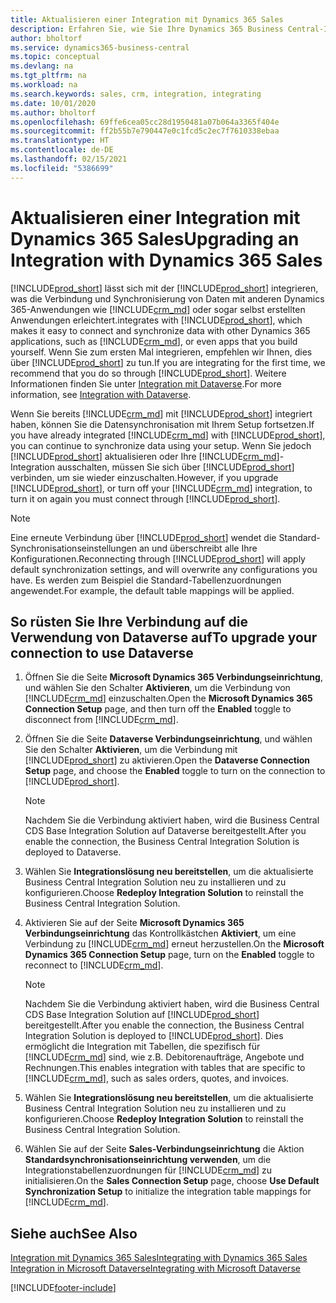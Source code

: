 ```yaml
---
title: Aktualisieren einer Integration mit Dynamics 365 Sales
description: Erfahren Sie, wie Sie Ihre Dynamics 365 Business Central-Integration mit Dynamics 365 Sales auf die neueste Version aktualisieren.
author: bholtorf
ms.service: dynamics365-business-central
ms.topic: conceptual
ms.devlang: na
ms.tgt_pltfrm: na
ms.workload: na
ms.search.keywords: sales, crm, integration, integrating
ms.date: 10/01/2020
ms.author: bholtorf
ms.openlocfilehash: 69ffe6cea05cc28d1950481a07b064a3365f404e
ms.sourcegitcommit: ff2b55b7e790447e0c1fcd5c2ec7f7610338ebaa
ms.translationtype: HT
ms.contentlocale: de-DE
ms.lasthandoff: 02/15/2021
ms.locfileid: "5386699"
---
```

# <a name="upgrading-an-integration-with-dynamics-365-sales"></a><span data-ttu-id="93688-103">Aktualisieren einer Integration mit Dynamics 365 Sales</span><span class="sxs-lookup"><span data-stu-id="93688-103">Upgrading an Integration with Dynamics 365 Sales</span></span>
[!INCLUDE[prod_short](includes/prod_short.md)] <span data-ttu-id="93688-104">lässt sich mit der [!INCLUDE[prod_short](includes/cds_long_md.md)] integrieren, was die Verbindung und Synchronisierung von Daten mit anderen Dynamics 365-Anwendungen wie [!INCLUDE[crm_md](includes/crm_md.md)] oder sogar selbst erstellten Anwendungen erleichtert.</span><span class="sxs-lookup"><span data-stu-id="93688-104">integrates with [!INCLUDE[prod_short](includes/cds_long_md.md)], which makes it easy to connect and synchronize data with other Dynamics 365 applications, such as [!INCLUDE[crm_md](includes/crm_md.md)], or even apps that you build yourself.</span></span> <span data-ttu-id="93688-105">Wenn Sie zum ersten Mal integrieren, empfehlen wir Ihnen, dies über [!INCLUDE[prod_short](includes/cds_long_md.md)] zu tun.</span><span class="sxs-lookup"><span data-stu-id="93688-105">If you are integrating for the first time, we recommend that you do so through [!INCLUDE[prod_short](includes/cds_long_md.md)].</span></span> <span data-ttu-id="93688-106">Weitere Informationen finden Sie unter [Integration mit Dataverse](admin-common-data-service.md).</span><span class="sxs-lookup"><span data-stu-id="93688-106">For more information, see [Integration with Dataverse](admin-common-data-service.md).</span></span>

<span data-ttu-id="93688-107">Wenn Sie bereits [!INCLUDE[crm_md](includes/crm_md.md)] mit [!INCLUDE[prod_short](includes/prod_short.md)] integriert haben, können Sie die Datensynchronisation mit Ihrem Setup fortsetzen.</span><span class="sxs-lookup"><span data-stu-id="93688-107">If you have already integrated [!INCLUDE[crm_md](includes/crm_md.md)] with [!INCLUDE[prod_short](includes/prod_short.md)], you can continue to synchronize data using your setup.</span></span> <span data-ttu-id="93688-108">Wenn Sie jedoch [!INCLUDE[prod_short](includes/prod_short.md)] aktualisieren oder Ihre [!INCLUDE[crm_md](includes/crm_md.md)]-Integration ausschalten, müssen Sie sich über [!INCLUDE[prod_short](includes/cds_long_md.md)] verbinden, um sie wieder einzuschalten.</span><span class="sxs-lookup"><span data-stu-id="93688-108">However, if you upgrade [!INCLUDE[prod_short](includes/prod_short.md)], or turn off your [!INCLUDE[crm_md](includes/crm_md.md)] integration, to turn it on again you must connect through [!INCLUDE[prod_short](includes/cds_long_md.md)].</span></span> 

> [!NOTE]
> <span data-ttu-id="93688-109">Eine erneute Verbindung über [!INCLUDE[prod_short](includes/cds_long_md.md)] wendet die Standard-Synchronisationseinstellungen an und überschreibt alle Ihre Konfigurationen.</span><span class="sxs-lookup"><span data-stu-id="93688-109">Reconnecting through [!INCLUDE[prod_short](includes/cds_long_md.md)] will apply default synchronization settings, and will overwrite any configurations you have.</span></span> <span data-ttu-id="93688-110">Es werden zum Beispiel die Standard-Tabellenzuordnungen angewendet.</span><span class="sxs-lookup"><span data-stu-id="93688-110">For example, the default table mappings will be applied.</span></span>

## <a name="to-upgrade-your-connection-to-use-dataverse"></a><span data-ttu-id="93688-111">So rüsten Sie Ihre Verbindung auf die Verwendung von Dataverse auf</span><span class="sxs-lookup"><span data-stu-id="93688-111">To upgrade your connection to use Dataverse</span></span>
1. <span data-ttu-id="93688-112">Öffnen Sie die Seite **Microsoft Dynamics 365 Verbindungseinrichtung**, und wählen Sie den Schalter **Aktivieren**, um die Verbindung von [!INCLUDE[crm_md](includes/crm_md.md)] einzuschalten.</span><span class="sxs-lookup"><span data-stu-id="93688-112">Open the **Microsoft Dynamics 365 Connection Setup** page, and then turn off the **Enabled** toggle to disconnect from [!INCLUDE[crm_md](includes/crm_md.md)].</span></span>
2. <span data-ttu-id="93688-113">Öffnen Sie die Seite **Dataverse Verbindungseinrichtung**, und wählen Sie den Schalter **Aktivieren**, um die Verbindung mit [!INCLUDE[prod_short](includes/cds_long_md.md)] zu aktivieren.</span><span class="sxs-lookup"><span data-stu-id="93688-113">Open the **Dataverse Connection Setup** page, and choose the **Enabled** toggle to turn on the connection to [!INCLUDE[prod_short](includes/cds_long_md.md)].</span></span>
  
   > [!NOTE]
   > <span data-ttu-id="93688-114">Nachdem Sie die Verbindung aktiviert haben, wird die Business Central CDS Base Integration Solution auf Dataverse bereitgestellt.</span><span class="sxs-lookup"><span data-stu-id="93688-114">After you enable the connection, the Business Central Integration Solution is deployed to Dataverse.</span></span>
3. <span data-ttu-id="93688-115">Wählen Sie **Integrationslösung neu bereitstellen**, um die aktualisierte Business Central Integration Solution neu zu installieren und zu konfigurieren.</span><span class="sxs-lookup"><span data-stu-id="93688-115">Choose **Redeploy Integration Solution** to reinstall the Business Central Integration Solution.</span></span>
4. <span data-ttu-id="93688-116">Aktivieren Sie auf der Seite **Microsoft Dynamics 365 Verbindungseinrichtung** das Kontrollkästchen **Aktiviert**, um eine Verbindung zu [!INCLUDE[crm_md](includes/crm_md.md)] erneut herzustellen.</span><span class="sxs-lookup"><span data-stu-id="93688-116">On the **Microsoft Dynamics 365 Connection Setup** page, turn on the **Enabled** toggle to reconnect to [!INCLUDE[crm_md](includes/crm_md.md)].</span></span>
  
   > [!NOTE]
   > <span data-ttu-id="93688-117">Nachdem Sie die Verbindung aktiviert haben, wird die Business Central CDS Base Integration Solution auf [!INCLUDE[prod_short](includes/prod_short.md)] bereitgestellt.</span><span class="sxs-lookup"><span data-stu-id="93688-117">After you enable the connection, the Business Central Integration Solution is deployed to [!INCLUDE[prod_short](includes/prod_short.md)].</span></span> <span data-ttu-id="93688-118">Dies ermöglicht die Integration mit Tabellen, die spezifisch für [!INCLUDE[crm_md](includes/crm_md.md)] sind, wie z.B. Debitorenaufträge, Angebote und Rechnungen.</span><span class="sxs-lookup"><span data-stu-id="93688-118">This enables integration with tables that are specific to [!INCLUDE[crm_md](includes/crm_md.md)], such as sales orders, quotes, and invoices.</span></span>
5. <span data-ttu-id="93688-119">Wählen Sie **Integrationslösung neu bereitstellen**, um die aktualisierte Business Central Integration Solution neu zu installieren und zu konfigurieren.</span><span class="sxs-lookup"><span data-stu-id="93688-119">Choose **Redeploy Integration Solution** to reinstall the Business Central Integration Solution.</span></span>
6. <span data-ttu-id="93688-120">Wählen Sie auf der Seite **Sales-Verbindungseinrichtung** die Aktion **Standardsynchronisationseinrichtung verwenden**, um die Integrationstabellenzuordnungen für [!INCLUDE[crm_md](includes/crm_md.md)] zu initialisieren.</span><span class="sxs-lookup"><span data-stu-id="93688-120">On the **Sales Connection Setup** page, choose **Use Default Synchronization Setup** to initialize the integration table mappings for [!INCLUDE[crm_md](includes/crm_md.md)].</span></span>

## <a name="see-also"></a><span data-ttu-id="93688-121">Siehe auch</span><span class="sxs-lookup"><span data-stu-id="93688-121">See Also</span></span>
[<span data-ttu-id="93688-122">Integration mit Dynamics 365 Sales</span><span class="sxs-lookup"><span data-stu-id="93688-122">Integrating with Dynamics 365 Sales</span></span>](admin-prepare-dynamics-365-for-sales-for-integration.md)  
[<span data-ttu-id="93688-123">Integration in Microsoft Dataverse</span><span class="sxs-lookup"><span data-stu-id="93688-123">Integrating with Microsoft Dataverse</span></span>](admin-common-data-service.md)


[!INCLUDE[footer-include](includes/footer-banner.md)]